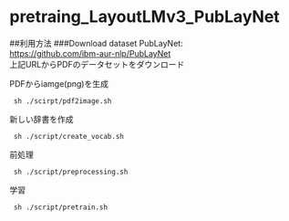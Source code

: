 # pretraing_LayoutLMv3_PubLayNet

##利用方法
###Download dataset
PubLayNet:<br/>
https://github.com/ibm-aur-nlp/PubLayNet<br/>
上記URLからPDFのデータセットをダウンロード

PDFからiamge(png)を生成
```
 sh ./scirpt/pdf2image.sh
 ```
新しい辞書を作成
```
 sh ./script/create_vocab.sh
 ```
前処理
```
 sh ./script/preprocessing.sh
```
学習
```
 sh ./script/pretrain.sh
```
